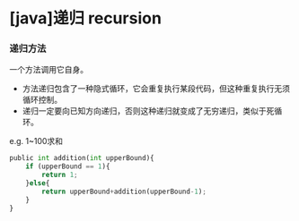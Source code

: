 # [java]递归 recursion

### 递归方法

一个方法调用它自身。

- 方法递归包含了一种隐式循环，它会重复执行某段代码，但这种重复执行无须循环控制。
- 递归一定要向已知方向递归，否则这种递归就变成了无穷递归，类似于死循环。



e.g. 1~100求和

```python
public int addition(int upperBound){
    if (upperBound == 1){
        return 1;
    }else{
        return upperBound+addition(upperBound-1);
    }
}
```

